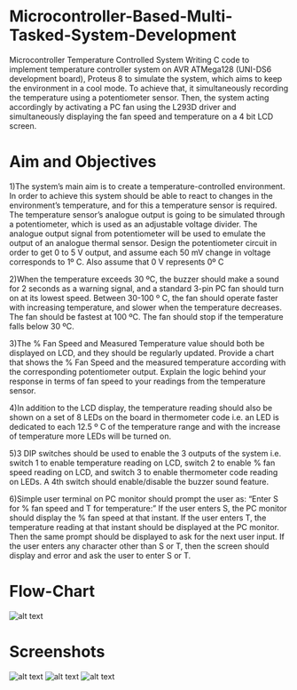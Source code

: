 # Microcontroller-Based-Multi-Tasked-System-Development
Microcontroller Temperature Controlled System
Writing C code to implement temperature controller system on AVR ATMega128 (UNI-DS6 development board), Proteus 8 to simulate the system, which aims to keep the environment in a cool mode. To achieve that, it simultaneously recording the temperature using a potentiometer sensor. Then, the system acting accordingly by activating a PC fan using the L293D driver and simultaneously displaying the fan speed and temperature on a 4 bit LCD screen.

# Aim and Objectives

1)The system’s main aim is to create a temperature-controlled environment. In
order to achieve this system should be able to react to changes in the
environment’s temperature, and for this a temperature sensor is required. The
temperature sensor’s analogue output is going to be simulated through a
potentiometer, which is used as an adjustable voltage divider. The analogue
output signal from potentiometer will be used to emulate the output of an
analogue thermal sensor. Design the potentiometer circuit in order to get 0 to 5 V
output, and assume each 50 mV change in voltage corresponds to 1º C. Also
assume that 0 V represents 0º C

2)When the temperature exceeds 30 ºC, the buzzer should make a sound for 2
seconds as a warning signal, and a standard 3-pin PC fan should turn on at its
lowest speed. Between 30-100 º C, the fan should operate faster with increasing
temperature, and slower when the temperature decreases. The fan should be
fastest at 100 ºC. The fan should stop if the temperature falls below 30 ºC.

3)The % Fan Speed and Measured Temperature value should both be displayed
on LCD, and they should be regularly updated. Provide a chart that shows the %
Fan Speed and the measured temperature according with the corresponding
potentiometer output. Explain the logic behind your response in terms of fan
speed to your readings from the temperature sensor.

4)In addition to the LCD display, the temperature reading should also be shown on
a set of 8 LEDs on the board in thermometer code i.e. an LED is dedicated to
each 12.5 º C of the temperature range and with the increase of temperature
more LEDs will be turned on.

5)3 DIP switches should be used to enable the 3 outputs of the system i.e. switch 1
to enable temperature reading on LCD, switch 2 to enable % fan speed reading
on LCD, and switch 3 to enable thermometer code reading on LEDs. A 4th switch
should enable/disable the buzzer sound feature.

6)Simple user terminal on PC monitor should prompt the user as:
“Enter S for % fan speed and T for temperature:”
If the user enters S, the PC monitor should display the % fan speed at that
instant. If the user enters T, the temperature reading at that instant should be
displayed at the PC monitor. Then the same prompt should be displayed to ask
for the next user input. If the user enters any character other than S or T, then the
screen should display and error and ask the user to enter S or T.

# Flow-Chart

![alt text](https://i.imgur.com/c9ZkAhS.png)

# Screenshots

![alt text](https://i.imgur.com/0nQuDsb.png)
![alt text](https://i.imgur.com/uRwRpLJ.png)
![alt text](https://i.imgur.com/EiuwFLe.png)
